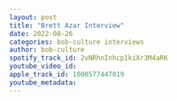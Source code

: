```yaml
---
layout: post
title: "Brett Azar Interview"
date: 2022-08-26
categories: bob-culture interviews
author: bob-culture
spotify_track_id: 2vNRhnInhcp1kiXr3M4aRK
youtube_video_id: 
apple_track_id: 1000577447019
youtube_metadata: 
---
```


